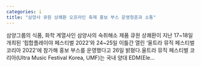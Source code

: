 ```yaml
---
categories: i
title: "삼양사 큐원 상쾌환 오프라인 축제 홍보 부스 운영청춘과 소통"
---
```

 삼양그룹의 식품, 화학 계열사인 삼양사의 숙취해소 제품 큐원 상쾌환이 지난 17~18일 개최된 ‘힙합플레이야 페스티벌 2022’와 24~25일 이틀간 열린 ‘울트라 뮤직 페스티벌 코리아 2022’에 참가해 홍보 부스를 운영했다고 26일 밝혔다.울트라 뮤직 페스티벌 코리아(Ultra Music Festival Korea, UMF)는 국내 양대 EDM(Ele...